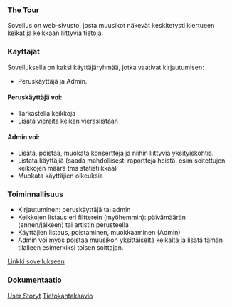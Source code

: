 ### The Tour
Sovellus on web-sivusto, josta muusikot näkevät keskitetysti kiertueen keikat ja keikkaan liittyviä tietoja. 

### Käyttäjät
Sovelluksella on kaksi käyttäjäryhmää, jotka vaativat kirjautumisen:
- Peruskäyttäjä ja Admin.

#### Peruskäyttäjä voi:
- Tarkastella keikkoja
- Lisätä vieraita keikan vieraslistaan

#### Admin voi:
- Lisätä, poistaa, muokata konsertteja ja niihin liittyviä yksityiskohtia.
- Listata käyttäjiä (saada mahdollisesti raportteja heistä: esim soitettujen keikkojen määrä tms statistiikkaa)
- Muokata käyttäjien oikeuksia

### Toiminnallisuus
- Kirjautuminen: peruskäyttäjä tai admin
- Keikkojen listaus eri filtterein (myöhemmin): päivämäärän (ennen/jälkeen) tai artistin perusteella
- Käyttäjien listaus, poistaminen, muokkaaminen (Admin)
- Admin voi myös poistaa muusikon yksittäiseltä keikalta ja lisätä tämän tilalleen esimerkiksi toisen soittajan.




[Linkki sovellukseen](https://tsoha-tour-demo.herokuapp.com)

### Dokumentaatio
[User Storyt](https://github.com/jokineno/Tour/blob/master/documentation/userstories.md)
[Tietokantakaavio](https://github.com/jokineno/Tour/blob/master/documentation/tietokantakaavio.png)